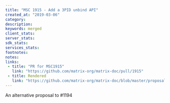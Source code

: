 ```yaml
---
title: "MSC 1915 - Add a 3PID unbind API"
created_at: "2019-03-06"
category:
description:
keywords: merged
client_stats:
server_stats:
sdk_stats:
services_stats:
footnotes:
notes:
links:
 - title: "PR for MSC1915"
   link: "https://github.com/matrix-org/matrix-doc/pull/1915"
 - title: Rendered
   link: "https://github.com/matrix-org/matrix-doc/blob/master/proposals/1915-unbind-identity-server-param.md"
---
```


An alternative proposal to #1194
